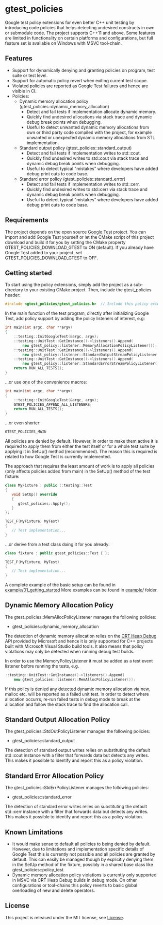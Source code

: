 # gtest_policies
Google test policy extensions for even better C++ unit testing by introducing code policies that helps detecting undesired constructs in own or submodule code. The project supports C++11 and above. Some features are limited in functionality on certain platforms and configurations, but full feature set is available on Windows with MSVC tool-chain.

## Features
- Support for dynamically denying and granting policies on program, test suite or test level.
- Support for automatic policy revert when exiting current test scope.
- Violated policies are reported as Google Test failures and hence are visible in CI.
- Policies:
	- Dynamic memory allocation policy (gtest_policies::dynamic_memory_allocation)
		- Detect and fail tests if implementation allocate dynamic memory.
		- Quickly find undesired allocations via stack trace and dynamic debug break points when debugging.
		- Useful to detect unwanted dynamic memory allocations from own or third party code compiled with the project, for example unwanted or unexpected dynamic memory allocations from STL implementation.
	- Standard output policy (gtest_policies::standard_output)
		- Detect and fail tests if implementation writes to std::cout.
		- Quickly find undesired writes to std::cout via stack trace and dynamic debug break points when debugging.
		- Useful to detect typical "mistakes" where developers have added debug print outs to code base.
	- Standard error policy (gtest_policies::standard_error)
		- Detect and fail tests if implementation writes to std::cerr.
		- Quickly find undesired writes to std::cerr via stack trace and dynamic debug break points when debugging.
		- Useful to detect typical "mistakes" where developers have added debug print outs to code base.		

## Requirements
The project depends on the open source [Google Test](https://github.com/google/googletest) project. You can import and add Google Test yourself or let the CMake script of this project download and build it for you by setting the CMake property GTEST_POLICIES_DOWNLOAD_GTEST to ON (default). If you already have Google Test added to your project, set GTEST_POLICIES_DOWNLOAD_GTEST to OFF.

## Getting started
To start using the policy extensions, simply add the project as a sub-directory to your existing CMake project. Then, include the gtest_policies header:

```cpp
#include <gtest_policies/gtest_policies.h>  // Include this policy extension
```

In the main function of the test program, directly after initializing Google Test, add policy support by adding the policy listeners of interest, e.g:

```cpp
int main(int argc, char **argv)
{
	::testing::InitGoogleTest(&argc, argv);
	::testing::UnitTest::GetInstance()->listeners().Append(
		new gtest_policy::listener::MemoryAllocationPolicyListener());
	::testing::UnitTest::GetInstance()->listeners().Append(
		new gtest_policy::listener::StandardOutputStreamPolicyListener());
	::testing::UnitTest::GetInstance()->listeners().Append(
		new gtest_policy::listener::StandardErrorStreamPolicyListener());		
	return RUN_ALL_TESTS();
}
```
...or use one of the convenience macros:

```cpp
int main(int argc, char **argv)
{
	::testing::InitGoogleTest(&argc, argv);
	GTEST_POLICIES_APPEND_ALL_LISTENERS;
	return RUN_ALL_TESTS();
}
```

...or even shorter:

```cpp
GTEST_POLICIES_MAIN
```

All policies are denied by default. However, in order to make them active it is required to apply them from either the test itself or for a whole test suite by applying it in SetUp() method (recommended). The reason this is required is related to how Google Test is currently implemented. 

The approach that requires the least amount of work is to apply all policies (only affects policies added from main) in the SetUp() method of the test fixture:

```cpp
class MyFixture : public ::testing::Test 
{ 
   void SetUp() override
   {
      gtest_policies::Apply();
   }
};

TEST_F(MyFixture, MyTest)
{
   // Test implementation...
}
```

...or derive from a test class doing it for you already:

```cpp
class fixture : public gtest_policies::Test { };

TEST_F(MyFixture, MyTest)
{
   // Test implementation...
}
```

A complete example of the basic setup can be found in [example/01_getting_started](example/01_getting_started)
More examples can be found in [example/](example) folder.

## Dynamic Memory Allocation Policy

The gtest_policies::MemAllocPolicyListener manages the following policies:
- gtest_policies::dynamic_memory_allocation

The detection of dynamic memory allocation relies on the [CRT Heap Debug](https://docs.microsoft.com/en-us/visualstudio/debugger/crt-debug-heap-details?view=vs-2019) API provided by Microsoft and hence it is only supported for C++ projects built with Microsoft Visual Studio build tools. It also means that policy violations may only be detected when running debug test builds.

In order to use the MemoryPolicyListener it must be added as a test event listener before running the tests, e.g.

```cpp
::testing::UnitTest::GetInstance()->listeners().Append(
	new gtest_policies::listener::MemAllocPolicyListener());
```

If this policy is denied any detected dynamic memory allocation via new, malloc etc. will be reported as a failed unit test. In order to detect where allocation occurrs, re-run failed tests in debug mode to break at the allocation and follow the stack trace to find the allocation call.

## Standard Output Allocation Policy

The gtest_policies::StdOutPolicyListener manages the following policies:
- gtest_policies::standard_output

The detection of standard output writes relies on substituting the default std::cout instance with a filter that forwards data but detects any writes. This makes it possible to identify and report this as a policy violation.

## Standard Error Allocation Policy

The gtest_policies::StdErrPolicyListener manages the following policies:
- gtest_policies::standard_error

The detection of standard error writes relies on substituting the default std::cerr instance with a filter that forwards data but detects any writes. This makes it possible to identify and report this as a policy violation.

## Known Limitations
- It would make sense to default all policies to being denied by default. However, due to limitations and implementation specific details of Google Test this is currently not possible and all policies are granted by default. This can easily be managed though by explicitly denying them in the SetUp method of the fixture, possibly in a shared base class like gtest_policies::policy_test.
- Dynamic memory allocation policy violations is currently only supported in MSVC via CRT Heap Debug builds in debug mode. On other configurations or tool-chains this policy reverts to basic global overloading of new and delete operators.

## License

This project is released under the MIT license, see [License](https://github.com/ekcoh/gtest-policies/blob/master/LICENSE).
